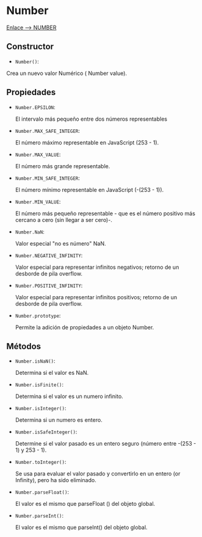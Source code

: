 # **Number**

[Enlace --> NUMBER](https://developer.mozilla.org/es/docs/Web/JavaScript/Referencia/Objetos_globales/Number)

## Constructor

- `Number()`:

Crea un nuevo valor Numérico ( Number value).

## Propiedades

- `Number.EPSILON`:

  El intervalo más pequeño entre dos números representables

- `Number.MAX_SAFE_INTEGER`:

  El número máximo representable en JavaScript (253 - 1).

- `Number.MAX_VALUE`:

  El número más grande representable.

- `Number.MIN_SAFE_INTEGER`:

  El número mínimo representable en JavaScript (-(253 - 1)).

- `Number.MIN_VALUE`:

  El número más pequeño representable - que es el número positivo más cercano a cero (sin llegar a ser cero)-.

- `Number.NaN`:

  Valor especial "no es número" NaN.

- `Number.NEGATIVE_INFINITY`:

  Valor especial para representar infinitos negativos; retorno de un desborde de pila overflow.

- `Number.POSITIVE_INFINITY`:

  Valor especial para representar infinitos positivos; retorno de un desborde de pila overflow.

- `Number.prototype`:

  Permite la adición de propiedades a un objeto Number.

## Métodos

- `Number.isNaN()`:

  Determina si el valor es NaN.

- `Number.isFinite()`:

  Determina si el valor es un numero infinito.

- `Number.isInteger()`:

  Determina si un numero es entero.

- `Number.isSafeInteger()`:

  Determine si el valor pasado es un entero seguro (número entre -(253 - 1) y 253 - 1).

- `Number.toInteger()`:

  Se usa para evaluar el valor pasado y convertirlo en un entero (or Infinity), pero ha sido eliminado.

- `Number.parseFloat()`:

  El valor es el mismo que parseFloat () del objeto global.

- `Number.parseInt()`:

  El valor es el mismo que parseInt() del objeto global.
